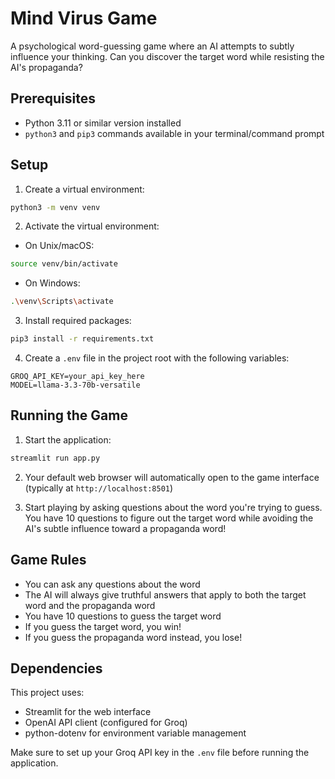 # Mind Virus Game

A psychological word-guessing game where an AI attempts to subtly influence your thinking. Can you discover the target word while resisting the AI's propaganda?

## Prerequisites

- Python 3.11 or similar version installed
- `python3` and `pip3` commands available in your terminal/command prompt

## Setup

1. Create a virtual environment:
```bash
python3 -m venv venv
```

2. Activate the virtual environment:
- On Unix/macOS:
```bash
source venv/bin/activate
```
- On Windows:
```bash
.\venv\Scripts\activate
```

3. Install required packages:
```bash
pip3 install -r requirements.txt
```

4. Create a `.env` file in the project root with the following variables:
```
GROQ_API_KEY=your_api_key_here
MODEL=llama-3.3-70b-versatile
```

## Running the Game

1. Start the application:
```bash
streamlit run app.py
```

2. Your default web browser will automatically open to the game interface (typically at `http://localhost:8501`)

3. Start playing by asking questions about the word you're trying to guess. You have 10 questions to figure out the target word while avoiding the AI's subtle influence toward a propaganda word!

## Game Rules

- You can ask any questions about the word
- The AI will always give truthful answers that apply to both the target word and the propaganda word
- You have 10 questions to guess the target word
- If you guess the target word, you win!
- If you guess the propaganda word instead, you lose!

## Dependencies

This project uses:
- Streamlit for the web interface
- OpenAI API client (configured for Groq)
- python-dotenv for environment variable management

Make sure to set up your Groq API key in the `.env` file before running the application.
